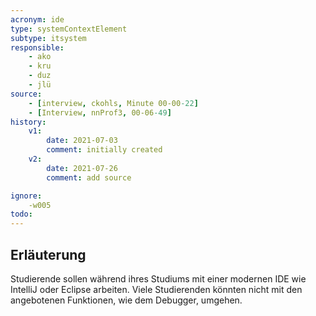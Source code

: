 ```yaml
---
acronym: ide
type: systemContextElement
subtype: itsystem
responsible:
    - ako
    - kru
    - duz
    - jlü
source:
    - [interview, ckohls, Minute 00-00-22] 
    - [Interview, nnProf3, 00-06-49]
history:
    v1:
        date: 2021-07-03
        comment: initially created
    v2:
        date: 2021-07-26
        comment: add source

ignore:
    -w005
todo:
---
```


## Erläuterung

Studierende sollen während ihres Studiums mit einer modernen IDE wie IntelliJ oder Eclipse arbeiten.
Viele Studierenden könnten nicht mit den angebotenen Funktionen, wie dem Debugger, umgehen.
